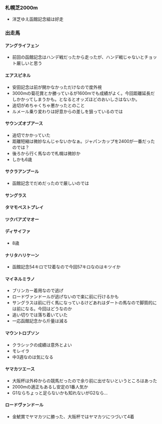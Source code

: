 ### 札幌芝2000m
* 洋芝ゆえ函館記念組は好走

### 出走馬

#### アングライフェン
* 前回の函館記念はハンデ戦だったから走ったが、ハンデ戦じゃないとチョット厳しいと思う

#### エアスピネル
* 安田記念は前が開かなかっただけなので度外視
* 3000mの菊花賞とか勝っているが1600mでも成績がよく。今回距離延長だしかかってしまうかも。となるとオッズほどのおいしさはないか。
* 追切がめちゃくちゃ悪かったとのこと
* ルメール乗り変わりは好意からの差しを狙っているのでは

#### サウンズオブアース
* 追切でかかっていた
* 距離短縮は微妙なんじゃないかなぁ。ジャパンカップを2400が一番だったのでは？
* 後ろから行く馬なので札幌は微妙か
* しかも6歳

#### サクラアンプール
* 函館記念でだめだったので厳しいのでは

#### サングラス

#### タマモベストプレイ

#### ツクバアズマオー

#### ディサイファ
* 8歳

#### ナリタハリケーン
* 函館記念54キロで12着なので今回57キロなのはキツイか

#### マイネルミラノ
* ブリンカー着用なので逃げ
* ロードヴァンドールが逃げないので楽に前に行けるかも
* サングラスは前に行く馬になっているけどあれはダートの馬なので脚質的には前になる。今回はどうなのか
* 追い切りでは落ち着いていた
* 一応函館記念から斤量は減る

#### マウントロブソン
* クラシックの成績は意外とよい
* モレイラ
* 中3週なのは気になる


#### ヤマカツエース
* 大阪杯は外枠からの競馬だったので余り前に出せないというところはあった
* 2000mの適正もあるし安定の1番人気か
* G1ならちょっと足らないかも知れないがG2なら...

#### ロードヴァンドール
* 金鯱賞でヤマカツに勝った、大阪杯ではヤマカツにつづいて4着
